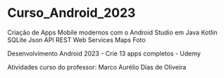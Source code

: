 # Curso_Android_2023

Criação de Apps Mobile modernos com o Android Studio em Java Kotlin SQLite Json API REST Web Services Maps Foto <br>

Desenvolvimento Android 2023 - Crie 13 apps completos - Udemy<br>

Atividades curso do professor: Marco Aurélio Dias de Oliveira

